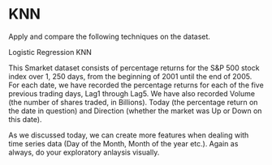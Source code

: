 # KNN

Apply and compare the following techniques on the dataset.

Logistic Regression
KNN

This Smarket dataset consists of percentage returns for the S&P 500 stock index over 1, 250 days, from the beginning of 2001 until the end of 2005. For each date, we have recorded the percentage returns for each of the five previous trading days, Lag1 through Lag5. We have also recorded Volume (the number of shares traded, in Billions). Today (the percentage return on the date in question) and Direction (whether the market was Up or Down on this date).

As we discussed today, we can create more features when dealing with time series data (Day of the Month, Month of the year etc.). Again as always, do your exploratory anlaysis visually. 
